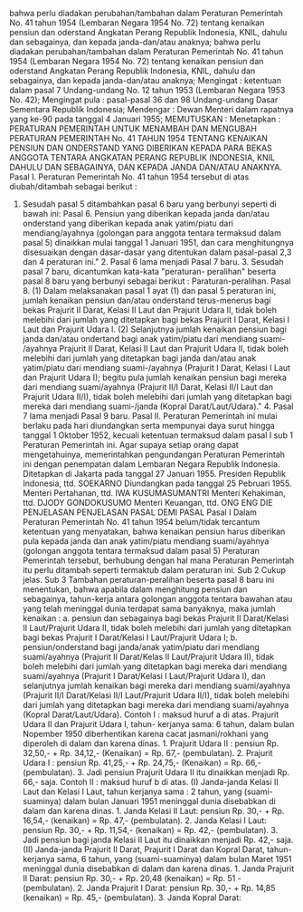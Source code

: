  bahwa perlu diadakan perubahan/tambahan dalam Peraturan Pemerintah No. 41 tahun 1954 (Lembaran Negara 1954 No. 72) tentang kenaikan pensiun dan oderstand Angkatan Perang Republik Indonesia, KNIL, dahulu dan sebagainya, dan kepada janda-dan/atau anaknya; bahwa perlu diadakan perubahan/tambahan dalam Peraturan Pemerintah No. 41 tahun 1954 (Lembaran Negara 1954 No. 72) tentang kenaikan pensiun dan oderstand Angkatan Perang Republik Indonesia, KNIL, dahulu dan sebagainya, dan kepada janda-dan/atau anaknya;
Mengingat :
 ketentuan dalam pasal 7 Undang-undang No. 12 tahun 1953 (Lembaran Negara 1953 No. 42); Mengingat pula : pasal-pasal 36 dan 98 Undang-undang Dasar Sementara Republik Indonesia; Mendengar : Dewan Menteri dalam rapatnya yang ke-90 pada tanggal 4 Januari 1955;
MEMUTUSKAN :
 Menetapkan : PERATURAN PEMERINTAH UNTUK MENAMBAH DAN MENGUBAH PERATURAN PEMERINTAH No. 41 TAHUN 1954 TENTANG KENAIKAN PENSIUN DAN ONDERSTAND YANG DIBERIKAN KEPADA PARA BEKAS ANGGOTA TENTARA ANGKATAN PERANG REPUBLIK INDONESIA, KNIL DAHULU DAN SEBAGAINYA, DAN KEPADA JANDA DAN/ATAU ANAKNYA. Pasal I. Peraturan Pemerintah No. 41 tahun 1954 tersebut di atas diubah/ditambah sebagai berikut :
1. Sesudah pasal 5 ditambahkan pasal 6 baru yang berbunyi seperti di bawah ini: Pasal 6. Pensiun yang diberikan kepada janda dan/atau onderstand yang diberikan kepada anak yatim/piatu dari mendiang/ayahnya (golongan para anggota tentara termaksud dalam pasal 5) dinaikkan mulai tanggal 1 Januari 1951, dan cara menghitungnya disesuaikan dengan dasar-dasar yang ditentukan dalam pasal-pasal 2,3 dan 4 peraturan ini." 2. Pasal 6 lama menjadi Pasal 7 baru. 3. Sesudah pasal 7 baru, dicantumkan kata-kata "peraturan- peralihan" beserta pasal 8 baru yang berbunyi sebagai berikut : Paraturan-peralihan. Pasal 8. (1) Dalam melaksanakan pasal 1 ayat (1) dan pasal 5 peraturan ini, jumlah kenaikan pensiun dan/atau onderstand terus-menerus bagi bekas Prajurit II Darat, Kelasi II Laut dan Prajurit Udara II, tidak boleh melebihi dari jumlah yang ditetapkan bagi bekas Prajurit I Darat, Kelasi I Laut dan Prajurit Udara I. (2) Selanjutnya jumlah kenaikan pensiun bagi janda dan/atau ondertand bagi anak yatim/piatu dari mendiang suami- /ayahnya Prajurit II Darat, Kelasi II Laut dan Prajurit Udara II, tidak boleh melebihi dari jumlah yang ditetapkan bagi janda dan/atau anak yatim/piatu dari mendiang suami-/ayahnya (Prajurit I Darat, Kelasi I Laut dan Prajurit Udara I); begitu pula jumlah kenaikan pensiun bagi mereka dari mendiang suami/ayahnya (Prajurit II/I Darat, Kelasi II/I Laut dan Prajurit Udara II/I), tidak boleh melebihi dari jumlah yang ditetapkan bagi mereka dari mendiang suami-/janda (Kopral Darat/Laut/Udara)." 4. Pasal 7 lama menjadi Pasal 9 baru. Pasal II. Peraturan Pemerintah ini mulai berlaku pada hari diundangkan serta mempunyai daya surut hingga tanggal 1 Oktober 1952, kecuali ketentuan termaksud dalam pasal I sub 1 Peraturan Pemerintah ini. Agar supaya setiap orang dapat mengetahuinya, memerintahkan pengundangan Peraturan Pemerintah ini dengan penempatan dalam Lembaran Negara Republik Indonesia. Ditetapkan di Jakarta pada tanggal 27 Januari 1955. Presiden Republik Indonesia, ttd. SOEKARNO Diundangkan pada tanggal 25 Pebruari 1955. Menteri Pertahanan, ttd. IWA KUSUMASUMANTRI Menteri Kehakiman, ttd. DJODY GONDOKUSUMO Menteri Keuangan, ttd. ONG ENG DIE PENJELASAN PENJELASAN PASAL DEMI PASAL Pasal I Dalam Peraturan Pemerintah No. 41 tahun 1954 belum/tidak tercantum ketentuan yang menyatakan, bahwa kenaikan pensiun harus diberikan pula kepada janda dan anak yatim/piatu mendiang suami/ayahnya (golongan anggota tentara termaksud dalam pasal 5) Peraturan Pemerintah tersebut, berhubung dengan hal mana Peraturan Pemerintah itu perlu ditambah seperti termaktub dalam peraturan ini. Sub 2 Cukup jelas. Sub 3 Tambahan peraturan-peralihan beserta pasal 8 baru ini menentukan, bahwa apabila dalam menghitung pensiun dan sebagainya, tahun-kerja antara golongan anggota tentara bawahan atau yang telah meninggal dunia terdapat sama banyaknya, maka jumlah kenaikan :
a. pensiun dan sebagainya bagi bekas Prajurit II Darat/Kelasi II Laut/Prajurit Udara II, tidak boleh melebihi dari jumlah yang ditetapkan bagi bekas Prajurit I Darat/Kelasi I Laut/Prajurit Udara I;
b. pensiun/onderstand bagi janda/anak yatim/piatu dari mendiang suami/ayahnya (Prajurit II Darat/Kelas II Laut/Prajurit Udara II), tidak boleh melebihi dari jumlah yang ditetapkan bagi mereka dari mendiang suami/ayahnya (Prajurit I Darat/Kelasi I Laut/Prajurit Udara I), dan selanjutnya jumlah kenaikan bagi mereka dari mendiang suami/ayahnya (Prajurit II/I Darat/Kelasi II/I Laut/Prajurit Udara II/I), tidak boleh melebihi dari jumlah yang ditetapkan bagi mereka dari mendiang suami/ayahnya (Kopral Darat/Laut/Udara). Contoh I : maksud huruf a di atas. Prajurit Udara II dan Prajurit Udara I, tahun- kerjanya sama: 6 tahun, dalam bulan Nopember 1950 diberhentikan karena cacat jasmani/rokhani yang diperoleh di dalam dan karena dinas. 1. Prajurit Udara II : pensiun Rp. 32,50,- + Rp. 34,12,- (Kenaikan) = Rp. 67,- (pembulatan). 2. Prajurit Udara I : pensiun Rp. 41,25,- + Rp. 24,75,- (Kenaikan) = Rp. 66,- (pembulatan). 3. Jadi pensiun Prajurit Udara II itu dinaikkan menjadi Rp. 66,- saja. Contoh II : maksud huruf b di atas. (I) Janda-janda Kelasi II Laut dan Kelasi I Laut, tahun kerjanya sama : 2 tahun, yang (suami-suaminya) dalam bulan Januari 1951 meninggal dunia disebabkan di dalam dan karena dinas. 1. Janda Kelasi II Laut: pensiun Rp. 30,- + Rp. 16,54,- (kenaikan) = Rp. 47,- (pembulatan). 2. Janda Kelasi I Laut: pensiun Rp. 30,- + Rp. 11,54,- (kenaikan) = Rp. 42,- (pembulatan). 3. Jadi pensiun bagi janda Kelasi II Laut itu dinaikkan menjadi Rp. 42,- saja. (II) Janda-janda Prajurit II Darat, Prajurit I Darat dan Kopral Darat, tahun-kerjanya sama, 6 tahun, yang (suami-suaminya) dalam bulan Maret 1951 meninggal dunia disebabkan di dalam dan karena dinas. 1. Janda Prajurit II Darat: pensiun Rp. 30,- + Rp. 20,48 (kenaikan) = Rp. 51 - (pembulatan). 2. Janda Prajurit I Darat: pensiun Rp. 30,- + Rp. 14,85 (kenaikan) = Rp. 45,- (pembulatan). 3. Janda Kopral Darat: